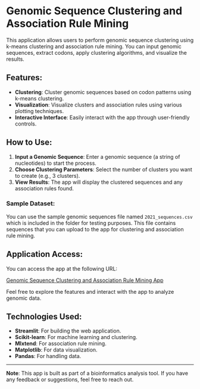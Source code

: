 # Genomic Sequence Clustering and Association Rule Mining

This application allows users to perform genomic sequence clustering using k-means clustering and association rule mining. You can input genomic sequences, extract codons, apply clustering algorithms, and visualize the results.

## Features:
- **Clustering**: Cluster genomic sequences based on codon patterns using k-means clustering.
- **Visualization**: Visualize clusters and association rules using various plotting techniques.
- **Interactive Interface**: Easily interact with the app through user-friendly controls.

## How to Use:
1. **Input a Genomic Sequence**: Enter a genomic sequence (a string of nucleotides) to start the process.
2. **Choose Clustering Parameters**: Select the number of clusters you want to create (e.g., 3 clusters).
3. **View Results**: The app will display the clustered sequences and any association rules found.

### Sample Dataset:
You can use the sample genomic sequences file named `2021_sequences.csv` which is included in the folder for testing purposes. This file contains sequences that you can upload to the app for clustering and association rule mining.

## Application Access:
You can access the app at the following URL:

[Genomic Sequence Clustering and Association Rule Mining App](https://bioinformatic-7x3aqzr6kesmlxdqq7knrz.streamlit.app/)

Feel free to explore the features and interact with the app to analyze genomic data.

## Technologies Used:
- **Streamlit**: For building the web application.
- **Scikit-learn**: For machine learning and clustering.
- **Mlxtend**: For association rule mining.
- **Matplotlib**: For data visualization.
- **Pandas**: For handling data.

---

**Note**: This app is built as part of a bioinformatics analysis tool. If you have any feedback or suggestions, feel free to reach out.
